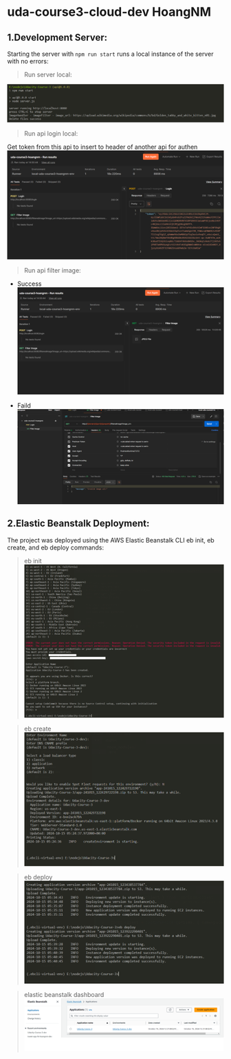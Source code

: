 # uda-course3-cloud-dev HoangNM



## 1.Development Server:

Starting the server with `npm run start` runs a local instance of the server with no errors:

> Run server local:

![run-server](https://github.com/flytthesky93/uda-course3-cloud-dev/blob/main/report_resource/local_run/RunningServerLocal.png)

> Run api login local:

Get token from this api to insert to header of another api for authen
![run-login](https://github.com/flytthesky93/uda-course3-cloud-dev/blob/main/report_resource/local_run/run-api-login-local.png)

> Run api filter image:

- Success
![run-filter-image](https://github.com/flytthesky93/uda-course3-cloud-dev/blob/main/report_resource/local_run/run-api-filter-image-local.png)

- Faild
![run-filter-image-error](https://github.com/flytthesky93/uda-course3-cloud-dev/blob/main/report_resource/local_run/run-api-filter-imge-with-error-local.png)

## 2.Elastic Beanstalk Deployment:

The project was deployed using the AWS Elastic Beanstalk CLI eb init, eb create, and eb deploy commands:

> eb init
![eb-init](https://github.com/flytthesky93/uda-course3-cloud-dev/blob/main/report_resource/deployment_screenshot/ebinit.png)

> eb create
![eb-create](https://github.com/flytthesky93/uda-course3-cloud-dev/blob/main/report_resource/deployment_screenshot/ebcreate.png)

> eb deploy
![eb-deploy](https://github.com/flytthesky93/uda-course3-cloud-dev/blob/main/report_resource/deployment_screenshot/ebdeploy.png)

> elastic beanstalk dashboard
![eb-dashboard](https://github.com/flytthesky93/uda-course3-cloud-dev/blob/main/report_resource/deployment_screenshot/ebdashboard.png)
